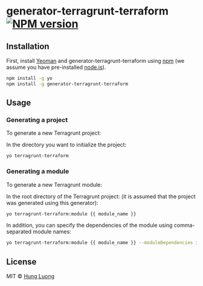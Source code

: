 # generator-terragrunt-terraform [![NPM version][npm-image]][npm-url]
> 

## Installation

First, install [Yeoman](http://yeoman.io) and generator-terragrunt-terraform using [npm](https://www.npmjs.com/) (we assume you have pre-installed [node.js](https://nodejs.org/)).

```bash
npm install -g yo
npm install -g generator-terragrunt-terraform
```

## Usage

### Generating a project
To generate a new Terragrunt project:

In the directory you want to initialize the project:

```bash
yo terragrunt-terraform
```

### Generating a module
To generate a new Terragrunt module:

In the root directory of the Terragrunt project: (it is assumed that the project was generated using this generator):

```bash
yo terragrunt-terraform:module {{ module_name }}
```

In addition, you can specify the dependencies of the module using comma-separated module names:
```bash
yo terragrunt-terraform:module {{ module_name }} --moduleDependencies infrastructure,eks
```
## License

MIT © [Hung Luong]()


[npm-image]: https://badge.fury.io/js/generator-terragrunt-terraform.svg
[npm-url]: https://npmjs.org/package/generator-terragrunt-terraform
